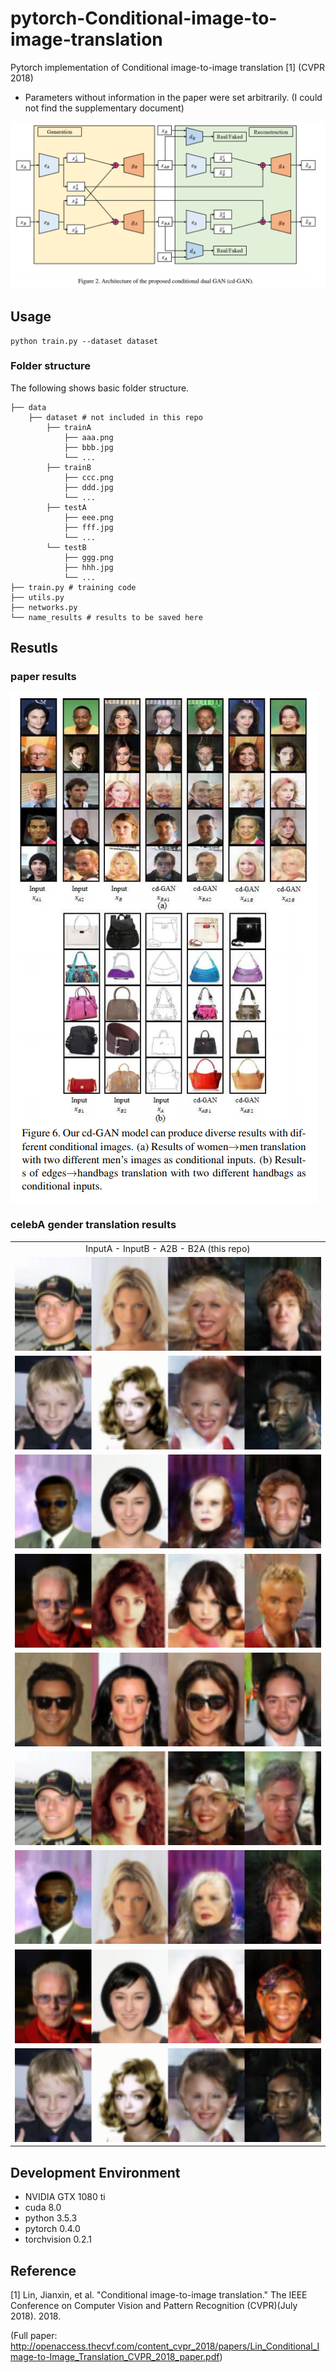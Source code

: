 # pytorch-Conditional-image-to-image-translation
Pytorch implementation of Conditional image-to-image translation [1] (CVPR 2018)
* Parameters without information in the paper were set arbitrarily. (I could not find the supplementary document)
<img src = 'assets/network_architecture.png'>

## Usage
```
python train.py --dataset dataset
```

### Folder structure
The following shows basic folder structure.
```
├── data
    ├── dataset # not included in this repo
        ├── trainA
            ├── aaa.png
            ├── bbb.jpg
            └── ...
        ├── trainB
            ├── ccc.png
            ├── ddd.jpg
            └── ...
        ├── testA
            ├── eee.png
            ├── fff.jpg
            └── ...
        └── testB
            ├── ggg.png
            ├── hhh.jpg
            └── ...
├── train.py # training code
├── utils.py
├── networks.py
└── name_results # results to be saved here
```

## Resutls
### paper results
<img src = 'assets/paper_results.png'>

### celebA gender translation results
<table align='center'>
<tr align='center'>
<td> InputA - InputB - A2B - B2A (this repo) </td>
</tr>
<tr>
<td><img src = 'assets/1.png' height=150px>
</tr>
<tr>
<td><img src = 'assets/2.png' height=150px>
</tr>
<tr>
<td><img src = 'assets/3.png' height=150px>
</tr>
<tr>
<td><img src = 'assets/5.png' height=150px>
</tr>
<tr>
<td><img src = 'assets/6.png' height=150px>
</tr>
<tr>
<td><img src = 'assets/7.png' height=150px>
</tr>
<tr>
<td><img src = 'assets/8.png' height=150px>
</tr>
<tr>
<td><img src = 'assets/9.png' height=150px>
</tr>
<tr>
<td><img src = 'assets/10.png' height=150px>
</tr>
</table>

## Development Environment
* NVIDIA GTX 1080 ti
* cuda 8.0
* python 3.5.3
* pytorch 0.4.0
* torchvision 0.2.1

## Reference
[1] Lin, Jianxin, et al. "Conditional image-to-image translation." The IEEE Conference on Computer Vision and Pattern Recognition (CVPR)(July 2018). 2018.

(Full paper: http://openaccess.thecvf.com/content_cvpr_2018/papers/Lin_Conditional_Image-to-Image_Translation_CVPR_2018_paper.pdf)
